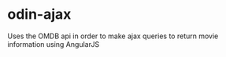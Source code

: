 # odin-ajax
Uses the OMDB api in order to make ajax queries to return movie information using AngularJS
